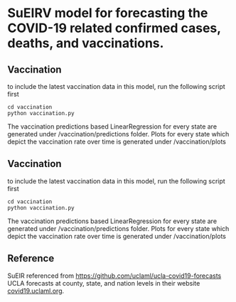 
# SuEIRV model for forecasting the COVID-19 related confirmed cases, deaths, and vaccinations.

## Vaccination
to include the latest vaccination data in this model, run the following script first

```
cd vaccination
python vaccination.py
```
The vaccination predictions based LinearRegression for every state are generated under /vaccination/predictions folder. Plots for every state which depict the vaccination rate over time is generated under /vaccination/plots

## Vaccination
to include the latest vaccination data in this model, run the following script first

```
cd vaccination
python vaccination.py
```
The vaccination predictions based LinearRegression for every state are generated under /vaccination/predictions folder. Plots for every state which depict the vaccination rate over time is generated under /vaccination/plots


## Reference
SuEIR referenced from https://github.com/uclaml/ucla-covid19-forecasts 
UCLA forecasts at county, state, and nation levels in their website [covid19.uclaml.org](https://covid19.uclaml.org/).


